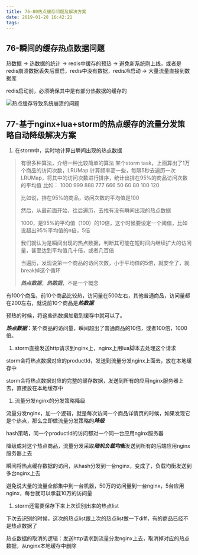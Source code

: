 ```yaml
---
title: 76-80热点缓存问题及解决方案
date: 2019-01-28 16:42:21
tags:
---
```



## 76-瞬间的缓存热点数据问题


热数据 -> 热数据的统计 -> redis中缓存的预热 -> 避免新系统刚上线，或者是redis崩溃数据丢失后重启，redis中没有数据，redis冷启动 -> 大量流量直接到数据库

redis启动前，必须确保其中是有部分热数据的缓存的

![热点缓存导致系统崩溃的问题](热点缓存导致系统崩溃的问题.png '热点缓存导致系统崩溃的问题')

## 77-基于nginx+lua+storm的热点缓存的流量分发策略自动降级解决方案

1. 在storm中，实时地计算出瞬间出现的热点数据
>有很多种算法，介绍一种比较简单的算法
>某个storm task，上面算出了1万个商品的访问次数，LRUMap
计算频率高一些，每隔5秒去遍历一次LRUMap，将其中的访问次数进行排序，统计出排在95%的商品访问次数的平均值
比如：
1000
999
888
777
666
50
60
80
100
120
>
>比如说，排在95%的商品，访问次数的平均值是100
>
>然后，从最前面开始，往后遍历，去找有没有瞬间出现的热点数据
>
>1000，是95%的平均值（100）的10倍，这个时候要设定一个阈值，比如说超出95%平均值的n倍，5倍
>
>我们就认为是瞬间出现的热点数据，判断其可能在短时间内继续扩大的访问量，甚至达到平均值几十倍，或者几百倍
>
>当遍历，发现说第一个商品的访问次数，小于平均值的5倍，就安全了，就break掉这个循环
>
>***热点数据***，***热数据***，不是一个概念
>
有100个商品，前10个商品比较热，访问量在500左右，其他普通商品，访问量都在200左右，就说前10个商品是***热数据***
>
预热的时候，将这些热数据加载到缓存中就可以了。
>
***热点数据***：某个商品的访问量，瞬间超出了普通商品的10倍，或者100倍，1000倍。

1. storm直接发送http请求到nginx上，nginx上用lua脚本去处理这个请求

storm会将热点数据对应的productId，发送到流量分发nginx上面去，放在本地缓存中

storm会将热点数据对应的完整的缓存数据，发送到所有的应用nginx服务器上去，直接放在本地缓存中

1. 流量分发nginx的分发策略降级

流量分发nginx，加一个逻辑，就是每次访问一个商品详情页的时候，如果发现它是个热点，那么立即做流量分发策略的***降级***

hash策略，同一个productId的访问都对一个同一台应用nginx服务器

降级成对这个热点商品，流量分发采取***随机负载均衡***发送到所有的后端应用nginx服务器上去

瞬间将热点缓存数据的访问，从hash分发到一台nginx，变成了，负载均衡发送到多台nginx上去

避免说大量的流量全部集中到一台机器，50万的访问量到一台nginx，5台应用nginx，每台就可以承载10万的访问量

1. storm还需要保存下来上次识别出来的热点list

下次去识别的时候，这次的热点list跟上次的热点list做一下diff，有的商品已经不是热点数据了

热点数据的取消的逻辑：发送http请求到流量分发nginx上去，取消掉对应的热点数据，从nginx本地缓存中删除
